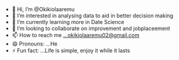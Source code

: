 - 👋 Hi, I’m @Okikiolaaremu
- 👀 I’m interested in analysing data to aid in better decision making
- 🌱 I’m currently learning more in Date Science
- 💞️ I’m looking to collaborate on improvement and jobplaceement
- 📫 How to reach me ...okikiolaaremu02@gmail.com
- 😄 Pronouns: ...He
- ⚡ Fun fact: ...Life is simple, enjoy it while it lasts 

<!---
Okikiolaaremu/Okikiolaaremu is a ✨ special ✨ repository because its `README.md` (this file) appears on your GitHub profile.
You can click the Preview link to take a look at your changes.
--->

